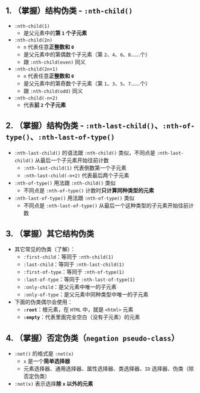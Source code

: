 ## 1. （掌握）结构伪类 - `:nth-child()`

- `:nth-child(1)`
  - 是父元素中的**第 `1` 个子元素**
- `:nth-child(2n)`
  - `n` 代表任意**正整数和 `0`**
  - 是父元素中的第偶数个子元素（第 `2`、`4`、`6`、`8`......个）
  - 跟 `:nth-child(even)` 同义
- `:nth-child(2n+1)`
  - `n` 代表任意**正整数和 `0`**
  - 是父元素中的第奇数个子元素（第 `1`、`3`、`5`、`7`......个）
  - 跟 `:nth-child(odd)` 同义
- `:nth-child(-n+2)`
  - 代表**前 `2` 个子元素**

## 2. （掌握）结构伪类 - `:nth-last-child()`、`:nth-of-type()`、`:nth-last-of-type()`

- `:nth-last-child()` 的语法跟 `:nth-child()` 类似，不同点是 `:nth-last-child()` 从最后一个子元素开始往前计数
  - `:nth-last-child(1)` 代表倒数第一个子元素
  - `:nth-last-child(-n+2)` 代表最后两个子元素
- `:nth-of-type()` 用法跟 `:nth-child()` 类似
  - 不同点是 `:nth-of-type()` 计数时**只计算同种类型的元素**
- `:nth-last-of-type()` 用法跟 `:nth-of-type()` 类似
  - 不同点是 `:nth-last-of-type()` 从最后一个这种类型的子元素开始往前计数

## 3. （掌握）其它结构伪类

- 其它常见的伪类（了解）：
  - `:first-child`：等同于 `:nth-child(1)`
  - `:last-child`：等同于 `:nth-last-child(1)`
  - `:first-of-type`：等同于 `:nth-of-type(1)`
  - `:last-of-type`：等同于 `:nth-last-of-type(1)`
  - `:only-child`：是父元素中唯一的子元素
  - `:only-of-type`：是父元素中同种类型中唯一的子元素
- 下面的伪类偶尔会使用：
  - **`:root`**：根元素，在 `HTML` 中，就是 `<html>` 元素
  - **`:empty`**：代表里面完全空白（没有子元素）的元素

## 4. （掌握）否定伪类（`negation pseudo-class`）

- `:not()` 的格式是 `:not(x)`
  - `x` 是一个**简单选择器**
  - 元素选择器、通用选择器、属性选择器、类选择器、`ID` 选择器、伪类（除否定伪类）
- `:not(x)` 表示选择**除 `x` 以外的元素**



